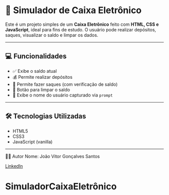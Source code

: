 # 🏧 Simulador de Caixa Eletrônico

Este é um projeto simples de um **Caixa Eletrônico** feito com **HTML, CSS e JavaScript**, ideal para fins de estudo. O usuário pode realizar depósitos, saques, visualizar o saldo e limpar os dados.

---

## 💻 Funcionalidades

- ✅ Exibe o saldo atual
- 💰 Permite realizar depósitos
- 💸 Permite fazer saques (com verificação de saldo)
- 🔄 Botão para limpar o saldo
- 🧑 Exibe o nome do usuário capturado via `prompt`

---

## 🛠️ Tecnologias Utilizadas

- HTML5
- CSS3
- JavaScript (vanilla)

---
👨‍💻 Autor
Nome: João Vitor Gonçalves Santos

[LinkedIn](https://www.linkedin.com/in/jo%C3%A3o-vitor-gon%C3%A7alves-4a47491a4/)
# SimuladorCaixaEletrônico

